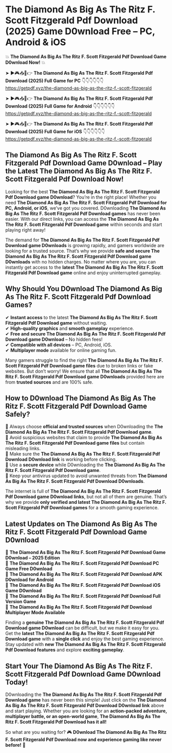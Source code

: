 # The Diamond As Big As The Ritz F. Scott Fitzgerald Pdf Download (2025) Game D0wnload Free – PC, Android & iOS

💥 **The Diamond As Big As The Ritz F. Scott Fitzgerald Pdf Download Game D0wnload Now!** 💥  

➤ ►🎮📥📱👉 **The Diamond As Big As The Ritz F. Scott Fitzgerald Pdf Download (2025) Full Game for PC** 👇👇👇👇👇👇  
https://getpdf.xyz/the-diamond-as-big-as-the-ritz-f.-scott-fitzgerald  

➤ ►🎮📥📱👉 **The Diamond As Big As The Ritz F. Scott Fitzgerald Pdf Download (2025) Full Game for Android** 👇👇👇👇👇👇  
https://getpdf.xyz/the-diamond-as-big-as-the-ritz-f.-scott-fitzgerald  

➤ ►🎮📥📱👉 **The Diamond As Big As The Ritz F. Scott Fitzgerald Pdf Download (2025) Full Game for iOS** 👇👇👇👇👇👇  
https://getpdf.xyz/the-diamond-as-big-as-the-ritz-f.-scott-fitzgerald  

## The Diamond As Big As The Ritz F. Scott Fitzgerald Pdf Download Game D0wnload – Play the Latest The Diamond As Big As The Ritz F. Scott Fitzgerald Pdf Download Now!

Looking for the best **The Diamond As Big As The Ritz F. Scott Fitzgerald Pdf Download game D0wnload**? You’re in the right place! Whether you need **The Diamond As Big As The Ritz F. Scott Fitzgerald Pdf Download for PC, Android, or iOS**, we’ve got you covered. D0wnloading **The Diamond As Big As The Ritz F. Scott Fitzgerald Pdf Download games** has never been easier. With our direct links, you can access the **The Diamond As Big As The Ritz F. Scott Fitzgerald Pdf Download game** within seconds and start playing right away!  

The demand for **The Diamond As Big As The Ritz F. Scott Fitzgerald Pdf Download game D0wnloads** is growing rapidly, and gamers worldwide are looking for a trusted source. That’s why we provide **safe and secure The Diamond As Big As The Ritz F. Scott Fitzgerald Pdf Download game D0wnloads** with no hidden charges. No matter where you are, you can instantly get access to the **latest The Diamond As Big As The Ritz F. Scott Fitzgerald Pdf Download game** online and enjoy uninterrupted gameplay.  

## **Why Should You D0wnload The Diamond As Big As The Ritz F. Scott Fitzgerald Pdf Download Games?**  

✔ **Instant access** to the latest **The Diamond As Big As The Ritz F. Scott Fitzgerald Pdf Download game** without waiting.  
✔ **High-quality graphics** and **smooth gameplay** experience.  
✔ **Free and secure The Diamond As Big As The Ritz F. Scott Fitzgerald Pdf Download game D0wnload** – No hidden fees!  
✔ **Compatible with all devices** – PC, Android, iOS.  
✔ **Multiplayer mode** available for online gaming fun.  

Many gamers struggle to find the right **The Diamond As Big As The Ritz F. Scott Fitzgerald Pdf Download game files** due to broken links or fake websites. But don’t worry! We ensure that all **The Diamond As Big As The Ritz F. Scott Fitzgerald Pdf Download game D0wnloads** provided here are from **trusted sources** and are 100% safe.  

## **How to D0wnload The Diamond As Big As The Ritz F. Scott Fitzgerald Pdf Download Game Safely?**  

📌 Always choose **official and trusted sources** when D0wnloading the **The Diamond As Big As The Ritz F. Scott Fitzgerald Pdf Download game**.  
📌 Avoid suspicious websites that claim to provide **The Diamond As Big As The Ritz F. Scott Fitzgerald Pdf Download game files** but contain misleading links.  
📌 Make sure the **The Diamond As Big As The Ritz F. Scott Fitzgerald Pdf Download D0wnload link** is working before clicking.  
📌 Use a **secure device** while D0wnloading the **The Diamond As Big As The Ritz F. Scott Fitzgerald Pdf Download game**.  
📌 Keep your antivirus updated to avoid unwanted threats from **The Diamond As Big As The Ritz F. Scott Fitzgerald Pdf Download D0wnloads**.  

The internet is full of **The Diamond As Big As The Ritz F. Scott Fitzgerald Pdf Download game D0wnload links**, but not all of them are genuine. That’s why we provide **only verified and latest The Diamond As Big As The Ritz F. Scott Fitzgerald Pdf Download games** for a smooth gaming experience.  

## **Latest Updates on The Diamond As Big As The Ritz F. Scott Fitzgerald Pdf Download Game D0wnload**  

🔹 **The Diamond As Big As The Ritz F. Scott Fitzgerald Pdf Download Game D0wnload – 2025 Edition**  
🔹 **The Diamond As Big As The Ritz F. Scott Fitzgerald Pdf Download PC Game Free D0wnload**  
🔹 **The Diamond As Big As The Ritz F. Scott Fitzgerald Pdf Download APK D0wnload for Android**  
🔹 **The Diamond As Big As The Ritz F. Scott Fitzgerald Pdf Download iOS Game D0wnload**  
🔹 **The Diamond As Big As The Ritz F. Scott Fitzgerald Pdf Download Full Version Game**  
🔹 **The Diamond As Big As The Ritz F. Scott Fitzgerald Pdf Download Multiplayer Mode Available**  

Finding a **genuine The Diamond As Big As The Ritz F. Scott Fitzgerald Pdf Download game D0wnload** can be difficult, but we make it easy for you. Get the **latest The Diamond As Big As The Ritz F. Scott Fitzgerald Pdf Download game** with a **single click** and enjoy the best gaming experience. Stay updated with **new The Diamond As Big As The Ritz F. Scott Fitzgerald Pdf Download features** and explore **exciting gameplay**.  

## **Start Your The Diamond As Big As The Ritz F. Scott Fitzgerald Pdf Download Game D0wnload Today!**  

D0wnloading the **The Diamond As Big As The Ritz F. Scott Fitzgerald Pdf Download game** has never been this simple! Just click on the **The Diamond As Big As The Ritz F. Scott Fitzgerald Pdf Download D0wnload link** above and start playing. Whether you are looking for an **action-packed adventure, multiplayer battle, or an open-world game**, **The Diamond As Big As The Ritz F. Scott Fitzgerald Pdf Download has it all!**  

So what are you waiting for? 🎮 **D0wnload The Diamond As Big As The Ritz F. Scott Fitzgerald Pdf Download now and experience gaming like never before!** 🚀  